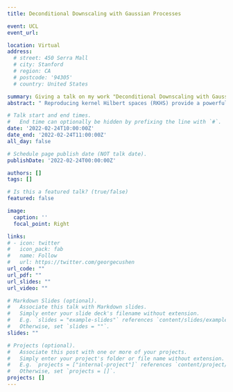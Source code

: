 ```yaml
---
title: Deconditional Downscaling with Gaussian Processes

event: UCL
event_url: 

location: Virtual
address:
  # street: 450 Serra Mall
  # city: Stanford
  # region: CA
  # postcode: '94305'
  # country: United States

summary: Giving a talk on my work "Deconditional Downscaling with Gaussian Processes"
abstract: " Reproducing kernel Hilbert spaces (RKHS) provide a powerful framework, termed kernel mean embeddings, for representing probability distributions, enabling nonparametric statistical inference in a variety of applications. Combining RKHS formalism with Gaussian process modelling, we present a methodology to refine low-resolution (LR) spatial fields with high-resolution (HR) information. This task, known as statistical downscaling, is challenging as the diversity of spatial datasets often prevents direct matching of observations. Yet, when LR samples are modeled as aggregate conditional means of HR samples with respect to a mediating variable that is globally observed, the recovery of the underlying fine-grained field can be framed as taking an "inverse" of the conditional expectation, namely a deconditioning problem. Leveraging this deconditioning perspective, we introduce a Bayesian formulation of statistical downscaling able to handle potentially unmatched multi-resolution spatial fields."

# Talk start and end times.
#   End time can optionally be hidden by prefixing the line with `#`.
date: '2022-02-24T10:00:00Z'
date_end: '2022-02-24T11:00:00Z'
all_day: false

# Schedule page publish date (NOT talk date).
publishDate: '2022-02-24T00:00:00Z'

authors: []
tags: []

# Is this a featured talk? (true/false)
featured: false

image:
  caption: ''
  focal_point: Right

links:
# - icon: twitter
#   icon_pack: fab
#   name: Follow
#   url: https://twitter.com/georgecushen
url_code: ""
url_pdf: ""
url_slides: ""
url_video: ""

# Markdown Slides (optional).
#   Associate this talk with Markdown slides.
#   Simply enter your slide deck's filename without extension.
#   E.g. `slides = "example-slides"` references `content/slides/example-slides.md`.
#   Otherwise, set `slides = ""`.
slides: ""

# Projects (optional).
#   Associate this post with one or more of your projects.
#   Simply enter your project's folder or file name without extension.
#   E.g. `projects = ["internal-project"]` references `content/project/deep-learning/index.md`.
#   Otherwise, set `projects = []`.
projects: []
---
```

<!-- 
{{% callout note %}}
Click on the **Slides** button above to view the built-in slides feature.
{{% /callout %}}

Slides can be added in a few ways:

- **Create** slides using Wowchemy's [*Slides*](https://wowchemy.com/docs/managing-content/#create-slides) feature and link using `slides` parameter in the front matter of the talk file
- **Upload** an existing slide deck to `static/` and link using `url_slides` parameter in the front matter of the talk file
- **Embed** your slides (e.g. Google Slides) or presentation video on this page using [shortcodes](https://wowchemy.com/docs/writing-markdown-latex/).

Further event details, including [page elements](https://wowchemy.com/docs/writing-markdown-latex/) such as image galleries, can be added to the body of this page. -->
